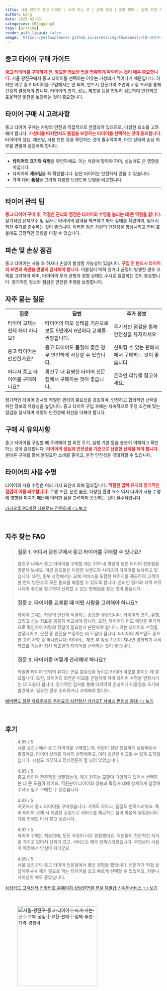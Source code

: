 ```yaml
---
title: 서울 광진구 중고 타이어 | 싸게 파는 곳 | 교체 공임 | 교환 판매 | 업체 추천 가격 경쟁력
author: bing
date: 2025-02-03
categories: [Blogging]
tags: [writing]
render_with_liquid: false
image: 'https://yellowplanner.github.io/assets/img/thumbnail/서울-광진구-중고-타이어-|-싸게-파는-곳-|-교체-공임-|-교환-판매-|-업체-추천-가격-경쟁력.webp'
---
```



<h2 id='중고 타이어 구매 가이드'>중고 타이어 구매 가이드</h2>

<p><b><span style="color: #ee2323;">중고 타이어를 구매하기 전, 필요한 정보와 팁을 명확하게 파악하는 것이 매우 중요합니다.</span></b> 서울 광진구에서 중고 타이어를 선택하는 이유는 가성비가 뛰어나기 때문입니다. 하지만 아무 중고 타이어를 구입해서는 안 되며, 반드시 전문가의 조언과 시장 조사를 통해 신중히 결정해야 합니다. 타이어의 크기, 성능, 제조일 등을 면밀히 검토하여 안전하고 효율적인 운전을 보장하는 것이 중요합니다.</p>

<h2 id='타이어 구매 시 고려사항'>타이어 구매 시 고려사항</h2>

<p>중고 타이어 구매는 차량의 안전과 직접적으로 연결되어 있으므로, 다양한 요소를 고려해야 합니다. <b><span style="color: #ee2323;">가성비를 따지면서도 품질을 보장하는 타이어를 선택하는 것이 중요합니다.</span></b> 타이어의 성능, 제조일, 사용 연한 등을 확인하는 것이 필수적이며, 마모 상태와 손상 여부를 면밀히 점검해야 합니다.</p>

<hr />

<ul>
    <li><b>타이어의 크기와 유형</b>을 확인하세요. 이는 차량에 맞아야 하며, 성능에도 큰 영향을 미칩니다.</li>
    <li>타이어의 <b>제조일</b>을 꼭 확인합니다. 낡은 타이어는 안전하지 않을 수 있습니다.</li>
    <li>가격 대비 <b>품질</b>을 고려해 다양한 브랜드와 모델을 비교합니다.</li>
</ul>

<hr />

<h2 id='타이어 관리 팁'>타이어 관리 팁</h2>

<p><b><span style="color: #ee2323;">중고 타이어 구매 후, 적절한 관리와 점검은 타이어의 수명을 늘리는 데 큰 역할을 합니다.</span></b> 정기적인 유지보수 및 검사로 타이어의 압력을 체크하고 마모 상태를 확인하며, 필요시 회전 주기를 준수하는 것이 좋습니다. 이러한 점은 차량의 안전성을 향상시키고 연비 효율에도 긍정적인 영향을 미칠 수 있습니다.</p>

<h2 id='파손 및 손상 점검'>파손 및 손상 점검</h2>

<p>중고 타이어는 사용 후 하자나 손상이 발생할 가능성이 있습니다. <b><span style="color: #ee2323;">구입 전 반드시 타이어의 표면과 측면을 면밀히 검사해야 합니다.</span></b> 이물질이 박혀 있거나 균열이 발생한 경우 교체를 고려해야 하며, 타이어의 무게 균형과 정렬 상태도 수시로 점검하는 것이 중요합니다. 정기적인 청소와 점검은 안전한 주행을 보장합니다.</p>

<h2 id='자주 묻는 질문'>자주 묻는 질문</h2>

<table>
    <tr>
        <td style="text-align: center; height: 17px;"><b>질문</b></td>
        <td style="text-align: center; height: 17px;"><b>답변</b></td>
        <td style="text-align: center; height: 17px;"><b>추가 정보</b></td>
    </tr>
    <tr>
        <td>타이어 교체는 언제 해야 하나요?</td>
        <td>타이어의 마모 상태를 기준으로 보통 5년에서 6년마다 교체를 권장합니다.</td>
        <td>주기적인 점검을 통해 안전성을 유지하세요.</td>
    </tr>
    <tr>
        <td>중고 타이어는 안전한가요?</td>
        <td>중고 타이어도 품질이 좋은 경우 안전하게 사용할 수 있습니다.</td>
        <td>신뢰할 수 있는 판매처에서 구매하는 것이 좋습니다.</td>
    </tr>
    <tr>
        <td>어디서 중고 타이어를 구매하나요?</td>
        <td>광진구 내 유명한 타이어 전문점에서 구매하는 것이 좋습니다.</td>
        <td>온라인 리뷰를 참고하세요.</td>
    </tr>
</table>

<p>정기적인 타이어 검사와 적절한 관리의 중요성을 강조하며, 안전하고 합리적인 선택을 위한 정보의 유용성을 높입니다. 중고 타이어 구입 후에는 지속적으로 주행 조건에 맞는 점검을 실시하여 차량의 안전성에 최선을 다해야 합니다.</p>

<h2 id='구매 시 유의사항'>구매 시 유의사항</h2>

<p>중고 타이어를 구입할 때 주의해야 할 회전 주기, 실행 기한 등을 충분히 이해하고 확인하는 것이 중요합니다. <b><span style="color: #ee2323;">타이어의 성능과 안전성을 기준으로 신중한 선택을 해야 합니다.</span></b> 올바른 구매를 통해 불필요한 소비를 줄이고, 운전 안전성을 극대화할 수 있습니다.</p>

<h2 id='타이어의 사용 수명'>타이어의 사용 수명</h2>

<p>타이어의 사용 수명은 여러 가지 요인에 의해 달라집니다. <b><span style="color: #ee2323;">적절한 압력 유지와 정기적인 점검이 이를 좌우합니다.</span></b> 주행 조건, 운전 습관, 다양한 환경 요소 역시 타이어 사용 수명에 영향을 미치기 때문에 이러한 점을 고려하며 운전하는 것이 필수적입니다.</p>


<p><a class="click-button" title="카카오톡 PC버전 다운로드 간편하게" href="https://yellowplanner.github.io/posts/%EC%B9%B4%EC%B9%B4%EC%98%A4%ED%86%A1-PC%EB%B2%84%EC%A0%84-%EB%8B%A4%EC%9A%B4%EB%A1%9C%EB%93%9C-%EA%B0%84%ED%8E%B8%ED%95%98%EA%B2%8C/" rel="dofollow">카카오톡 PC버전 다운로드 간편하게 👈 보기</a></p><br>
<h2 id='자주_찾는_FAQ'>자주 찾는 FAQ</h2>
<div itemscope="" itemtype="https://schema.org/FAQPage"> 
<blockquote> 
<div itemscope="" itemprop="mainEntity" itemtype="https://schema.org/Question"> 
<h3 itemprop="name">질문 1. 어디서 광진구에서 중고 타이어를 구매할 수 있나요?</h3> 
<div itemscope="" itemprop="acceptedAnswer" itemtype="https://schema.org/Answer"> 
<span itemprop="text"> 
<p>광진구 내에서 중고 타이어를 구매할 때는 지역 내 명성이 높은 타이어 전문점을 방문해 보세요. 이런 점포들은 다양한 브랜드와 사이즈의 타이어를 보유하고 있습니다. 또한, 일부 상점에서는 교체 서비스를 포함한 패키지를 제공하여 고객이 한 번의 방문으로 모든 필요를 해결할 수 있도록 합니다. 온라인 평가와 지역 커뮤니티의 추천을 참고하여 신뢰할 수 있는 판매점을 찾는 것이 좋습니다.</p> 
</span> 
</div> 
</div> 

<div itemscope="" itemprop="mainEntity" itemtype="https://schema.org/Question"> 
<h3 itemprop="name">질문 2. 타이어를 교체할 때 어떤 사항을 고려해야 하나요?</h3> 
<div itemscope="" itemprop="acceptedAnswer" itemtype="https://schema.org/Answer"> 
<span itemprop="text"> 
<p>타이어 교체는 차량의 안전과 직결되는 중요한 결정입니다. 타이어의 크기, 유형, 그리고 성능 지표를 꼼꼼히 비교해야 합니다. 또한, 타이어의 마모 패턴을 주기적으로 확인하여 차량의 정렬이 필요한지 판단해야 합니다. 이는 타이어의 수명을 연장시키고, 운전 중 안전을 보장하는 데 도움이 됩니다. 타이어의 제조일도 중요한 고려 사항 중 하나입니다; 타이어는 제조 후 일정 기간이 지나면 경화되기 시작하므로 가능한 최신 제조일의 타이어를 선택하는 것이 좋습니다.</p> 
</span> 
</div> 
</div> 

<div itemscope="" itemprop="mainEntity" itemtype="https://schema.org/Question"> 
<h3 itemprop="name">질문 3. 타이어를 어떻게 관리해야 하나요?</h3> 
<div itemscope="" itemprop="acceptedAnswer" itemtype="https://schema.org/Answer"> 
<span itemprop="text"> 
<p>적절한 타이어 압력의 유지는 연료 효율성을 높이고 타이어 마모를 줄이는 데 중요합니다. 또한, 타이어의 회전은 마모를 균일하게 하여 타이어 수명을 연장시키는 데 도움이 됩니다. 정기적인 검사를 통해 타이어의 손상이나 이물질을 조기에 발견하고, 필요한 경우 수리하거나 교체해야 합니다.</p> 
</span> 
</div> 
</div> 
</blockquote> 
</div>
<p><a class="click-button" title="에버랜드 정문 유료주차장 주차요금 사전정산 카카오T 서비스 편리성 증대" href="https://yellowplanner.github.io/posts/%EC%97%90%EB%B2%84%EB%9E%9C%EB%93%9C-%EC%A0%95%EB%AC%B8-%EC%9C%A0%EB%A3%8C%EC%A3%BC%EC%B0%A8%EC%9E%A5-%EC%A3%BC%EC%B0%A8%EC%9A%94%EA%B8%88-%EC%82%AC%EC%A0%84%EC%A0%95%EC%82%B0-%EC%B9%B4%EC%B9%B4%EC%98%A4T-%EC%84%9C%EB%B9%84%EC%8A%A4-%ED%8E%B8%EB%A6%AC%EC%84%B1-%EC%A6%9D%EB%8C%80/" rel="dofollow">에버랜드 정문 유료주차장 주차요금 사전정산 카카오T 서비스 편리성 증대 👈 보기</a></p><br>
<h2 id='후기'>후기</h2>
<div itemscope itemtype="https://schema.org/Product">
  <blockquote>
  <div itemprop="review" itemscope itemtype="https://schema.org/Review">
      <div itemprop="reviewRating" itemscope itemtype="https://schema.org/Rating"> <span itemprop="ratingValue">4.95</span> / <span itemprop="bestRating">5</span> </div>
      <span itemprop="reviewBody">서울 광진구에서 중고 타이어를 구매했는데, 직원이 정말 친절하게 상담해줘서 좋았어요. 타이어 상태를 자세히 설명해주고, 여러 옵션을 비교할 수 있게 도와줬습니다. 시설도 깨끗하고 정리정돈이 잘 되어 있었습니다.</span>
  </div>
  <br>
  <div itemprop="review" itemscope itemtype="https://schema.org/Review">
      <div itemprop="reviewRating" itemscope itemtype="https://schema.org/Rating"> <span itemprop="ratingValue">4.95</span> / <span itemprop="bestRating">5</span> </div>
      <span itemprop="reviewBody">중고 타이어 전문점을 방문했는데, 제가 원하는 모델이 다양하게 있어서 선택하는 데 큰 도움이 됐어요. 직원분이 타이어의 성능과 특징에 대해 상세하게 설명해주셔서 믿고 구매할 수 있었습니다.</span>
  </div>
  <br>
  <div itemprop="review" itemscope itemtype="https://schema.org/Review">
      <div itemprop="reviewRating" itemscope itemtype="https://schema.org/Rating"> <span itemprop="ratingValue">4.83</span> / <span itemprop="bestRating">5</span> </div>
      <span itemprop="reviewBody">이곳에서 중고 타이어를 구매했습니다. 가격도 착하고, 품질도 만족스러워요. 특히 타이어 교체 시 저렴한 공임으로 서비스를 제공하는 점이 마음에 들었습니다. 다음 번에도 다시 찾고 싶습니다.</span>
  </div>
  <br>
  <div itemprop="review" itemscope itemtype="https://schema.org/Review">
      <div itemprop="reviewRating" itemscope itemtype="https://schema.org/Rating"> <span itemprop="ratingValue">4.97</span> / <span itemprop="bestRating">5</span> </div>
      <span itemprop="reviewBody">타이어 구매는 처음인데, 모든 과정이 너무 원활했어요. 직원들이 전문적인 지식을 가지고 있어서 신뢰가 갔고, 서비스도 매우 만족스러웠습니다. 무엇보다 시설이 깨끗해서 안심이 되더군요.</span>
  </div>
  <br>
  <div itemprop="review" itemscope itemtype="https://schema.org/Review">
      <div itemprop="reviewRating" itemscope itemtype="https://schema.org/Rating"> <span itemprop="ratingValue">4.89</span> / <span itemprop="bestRating">5</span> </div>
      <span itemprop="reviewBody">서울 광진구의 중고 타이어 전문점에서 좋은 경험을 했습니다. 전문가가 직접 상담해주셔서 제가 필요로 하는 타이어를 쉽고 빠르게 선택할 수 있었어요. 커뮤니케이션이 매우 좋았습니다.</span>
  </div>
  </blockquote>
</div>
<p><a class="click-button" title="삼성카드 고객센터 전화번호 홈페이지 상담원연결 분실 재발급 신속한서비스" href="https://yellowplanner.github.io/posts/%EC%82%BC%EC%84%B1%EC%B9%B4%EB%93%9C-%EA%B3%A0%EA%B0%9D%EC%84%BC%ED%84%B0-%EC%A0%84%ED%99%94%EB%B2%88%ED%98%B8-%ED%99%88%ED%8E%98%EC%9D%B4%EC%A7%80-%EC%83%81%EB%8B%B4%EC%9B%90%EC%97%B0%EA%B2%B0-%EB%B6%84%EC%8B%A4-%EC%9E%AC%EB%B0%9C%EA%B8%89-%EC%8B%A0%EC%86%8D%ED%95%9C%EC%84%9C%EB%B9%84%EC%8A%A4/" rel="dofollow">삼성카드 고객센터 전화번호 홈페이지 상담원연결 분실 재발급 신속한서비스 👈 보기</a></p><br>
<figure class="image"><img src="https://yellowplanner.github.io/assets/img/thumbnail/서울-광진구-중고-타이어-|-싸게-파는-곳-|-교체-공임-|-교환-판매-|-업체-추천-가격-경쟁력.webp" alt="서울-광진구-중고-타이어-|-싸게-파는-곳-|-교체-공임-|-교환-판매-|-업체-추천-가격-경쟁력" width="256" height="256"></figure>
